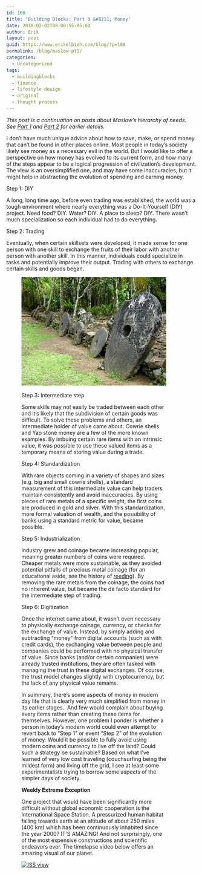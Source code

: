 ```yaml
---
id: 100
title: 'Building Blocks: Part 3 &#8211; Money'
date: 2018-02-02T08:00:55-05:00
author: Erik
layout: post
guid: https://www.erikelbieh.com/blog/?p=100
permalink: /blog/maslow-pt3/
categories:
  - Uncategorized
tags:
  - buildingblocks
  - finance
  - lifestyle design
  - original
  - thought process
---
```

_This post is a continuation on posts about Maslow’s hierarchy of needs. See [Part 1](https://www.erikelbieh.com/blog/maslow-pt1/) and [Part 2](https://www.erikelbieh.com/blog/maslow-pt2/) for earlier details._ 

I don’t have much unique advice about how to save, make, or spend money that can’t be found in other places online. Most people in today’s society likely see money as a necessary evil in the world. But I would like to offer a perspective on how money has evolved to its current form, and how many of the steps appear to be a logical progression of civilization&#8217;s development. The view is an oversimplified one, and may have some inaccuracies, but it might help in abstracting the evolution of spending and earning money.

Step 1: DIY

A long, long time ago, before even trading was established, the world was a tough environment where nearly everything was a Do-It-Yourself (DIY) project. Need food? DIY. Water? DIY. A place to sleep? DIY. There wasn’t much specialization so each individual had to do everything.

Step 2: Trading

Eventually, when certain skillsets were developed, it made sense for one person with one skill to exchange the fruits of their labor with another person with another skill. In this manner, individuals could specialize in tasks and potentially improve their output. Trading with others to exchange certain skills and goods began.<figure id="attachment_101" aria-describedby="caption-attachment-101" style="width: 383px" class="wp-caption aligncenter">

![Yap money](../../images/2018/02/Yap-stone-money.jpg)

Step 3: Intermediate step

Some skills may not easily be traded between each other and it’s likely that the subdivision of certain goods was difficult. To solve these problems and others, an intermediate holder of value came about. Cowrie shells and Yap stone money are a few of the more known examples. By imbuing certain rare items with an intrinsic value, it was possible to use these valued items as a temporary means of storing value during a trade.

Step 4: Standardization

With rare objects coming in a variety of shapes and sizes (e.g. big and small cowrie shells), a standard measurement of this intermediate value can help traders maintain consistently and avoid inaccuracies. By using pieces of rare metals of a specific weight, the first coins are produced in gold and silver. With this standardization, more formal valuation of wealth, and the possibility of banks using a standard metric for value, became possible.

Step 5: Industrialization

Industry grew and coinage became increasing popular, meaning greater numbers of coins were required. Cheaper metals were more sustainable, as they avoided potential pitfalls of precious metal coinage (for an educational aside, see the history of [reeding](https://en.wikipedia.org/wiki/Reeding)). By removing the rare metals from the coinage, the coins had no inherent value, but became the de facto standard for the intermediate step of trading.

Step 6: Digitization

Once the internet came about, it wasn’t even necessary to physically exchange coinage, currency, or checks for the exchange of value. Instead, by simply adding and subtracting “money” from digital accounts (such as with credit cards), the exchanging value between people and companies could be performed with no physical transfer of value. Since banks (and/or certain companies) were already trusted institutions, they are often tasked with managing the trust in these digital exchanges. Of course, the trust model changes slightly with cryptocurrency, but the lack of any physical value remains.

In summary, there’s some aspects of money in modern day life that is clearly very much simplified from money in its earlier stages.  And few would complain about buying every items rather than creating these items for themselves. However, one problem I ponder is whether a person in today’s modern world could even attempt to revert back to “Step 1” or event “Step 2” of the evolution of money. Would it be possible to fully avoid using modern coins and currency to live off the land? Could such a strategy be sustainable? Based on what I’ve learned of very low cost traveling (couchsurfing being the mildest form) and living off the grid, I see at least some experimentalists trying to borrow some aspects of the simpler days of society.

**Weekly Extreme Exception**

One project that would have been significantly more difficult without global economic cooperation is the International Space Station. A pressurized human habitat falling towards earth at an altitude of about 250 miles (400 km) which has been continuously inhabited since the year 2000? IT’S AMAZING! And not surprisingly, one of the most expensive constructions and scientific endeavors ever. The timelapse video below offers an amazing visual of our planet.

[![ISS view](http://img.youtube.com/vi/FG0fTKAqZ5g/0.jpg)](http://www.youtube.com/watch?v=FG0fTKAqZ5g "All Alone in the Night - Time-lapse footage of the Earth as seen from the ISS")
